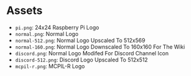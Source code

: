 # Assets
- ``pi.png``: 24x24 Raspberry Pi Logo
- ``normal.png``: Normal Logo
- ``normal-512.png``: Normal Logo Upscaled To 512x569
- ``normal-160.png``: Normal Logo Downscaled To 160x160 For The Wiki
- ``discord.png``: Normal Logo Modifed For Discord Channel Icon
- ``discord-512.png``: Discord Logo Upscaled To 512x512
- ``mcpil-r.png``: MCPIL-R Logo
